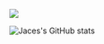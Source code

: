 ![](http://github-profile-summary-cards.vercel.app/api/cards/most-commit-language?username=txrnqt&theme=darcula) 
<!---![](http://github-profile-summary-cards.vercel.app/api/cards/stats?username=txrnqt&theme=darcula)
![](http://github-profile-summary-cards.vercel.app/api/cards/profile-details?username=txrnqt&theme=darcula) --->
![Jaces's GitHub stats](https://github-readme-stats.vercel.app/api?username=txrnqt&theme=darcula&show_icons=true)
<!---
txrnqt/txrnqt is a ✨ special ✨ repository because its `README.md` (this file) appears on your GitHub profile.
You can click the Preview link to take a look at your changes.
--->
